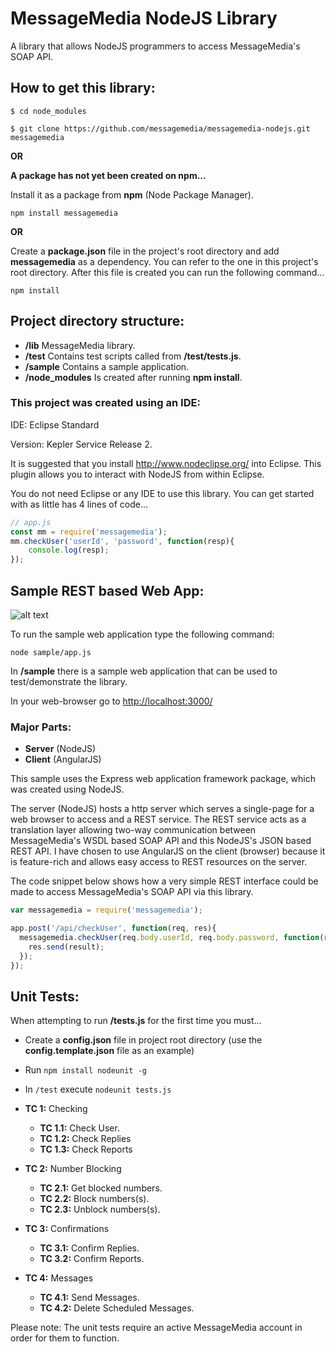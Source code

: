 # MessageMedia NodeJS Library
A library that allows NodeJS programmers to access MessageMedia's SOAP API.

## How to get this library:

```
$ cd node_modules

$ git clone https://github.com/messagemedia/messagemedia-nodejs.git messagemedia
```
**OR**

**A package has not yet been created on npm...**

Install it as a package from **npm** (Node Package Manager).
```
npm install messagemedia
```

**OR**

Create a **package.json** file in the project's root directory and add **messagemedia** as a dependency. You can refer to the one in this project's root directory. After this file is created you can run the following command...
```
npm install
```
## Project directory structure:
* **/lib** MessageMedia library. 
* **/test** Contains test scripts called from **/test/tests.js**.
* **/sample** Contains a sample application.
* **/node_modules** Is created after running **npm install**.

### This project was created using an IDE: 

IDE: Eclipse Standard 

Version: Kepler Service Release 2.

It is suggested that you install http://www.nodeclipse.org/ into Eclipse. This plugin allows you to interact with NodeJS from within Eclipse.

You do not need Eclipse or any IDE to use this library. You can get started with as little has 4 lines of code...

```javascript
// app.js
const mm = require('messagemedia');
mm.checkUser('userId', 'password', function(resp){
	console.log(resp);
});
```

## Sample REST based Web App:

![alt text](https://raw.githubusercontent.com/messagemedia/messagemedia-nodejs/master/sample/screenshots/screenshot1.png?token=3862198__eyJzY29wZSI6IlJhd0Jsb2I6bWVzc2FnZW1lZGlhL21lc3NhZ2VtZWRpYS1ub2RlanMvbWFzdGVyL3NhbXBsZS9zY3JlZW5zaG90cy9zY3JlZW5zaG90MS5wbmciLCJleHBpcmVzIjoxNDAxMTYxMDYwfQ%3D%3D--afbaffdf2424475713ac64ab93384e60e3282743 "Screenshot 1")

To run the sample web application type the following command:

```node sample/app.js```

In **/sample** there is a sample web application that can be used to test/demonstrate the library. 

In your web-browser go to [http://localhost:3000/](http://localhost:3000/)

### Major Parts:
* **Server** (NodeJS)
* **Client** (AngularJS)

This sample uses the Express web application framework package, which was created using NodeJS.

The server (NodeJS) hosts a http server which serves a single-page for a web browser to access and a REST service. The REST service acts as a translation layer allowing two-way communication between MessageMedia's WSDL based SOAP API and this NodeJS's JSON based REST API. I have chosen to use AngularJS on the client (browser) because it is feature-rich and allows easy access to REST resources on the server.

The code snippet below shows how a very simple REST interface could be made to access MessageMedia's SOAP API via this library.
```javascript
var messagemedia = require('messagemedia');

app.post('/api/checkUser', function(req, res){
  messagemedia.checkUser(req.body.userId, req.body.password, function(result){
    res.send(result);
  });
});
```

## Unit Tests:
When attempting to run **/tests.js** for the first time you must...

* Create a **config.json** file in project root directory (use the **config.template.json** file as an example)
* Run ```npm install nodeunit -g```
* In ```/test``` execute ```nodeunit tests.js```

* **TC 1:** Checking
	* **TC 1.1:** Check User. 
	* **TC 1.2:** Check Replies
	* **TC 1.3:** Check Reports
* **TC 2:** Number Blocking
	* **TC 2.1:** Get blocked numbers.
	* **TC 2.2:** Block numbers(s).
	* **TC 2.3:** Unblock numbers(s).
* **TC 3:** Confirmations
	* **TC 3.1:** Confirm Replies.
	* **TC 3.2:** Confirm Reports.
* **TC 4:** Messages
	* **TC 4.1:** Send Messages.
	* **TC 4.2:** Delete Scheduled Messages.
	
Please note: The unit tests require an active MessageMedia account in order for them to function.
